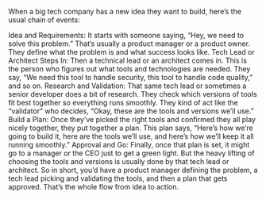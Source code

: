 When a big tech company has a new idea they want to build, here’s the usual chain of events:

Idea and Requirements: It starts with someone saying, “Hey, we need to solve this problem.” That’s usually a product manager or a product owner. They define what the problem is and what success looks like.
Tech Lead or Architect Steps In: Then a technical lead or an architect comes in. This is the person who figures out what tools and technologies are needed. They say, “We need this tool to handle security, this tool to handle code quality,” and so on.
Research and Validation: That same tech lead or sometimes a senior developer does a bit of research. They check which versions of tools fit best together so everything runs smoothly. They kind of act like the “validator” who decides, “Okay, these are the tools and versions we’ll use.”
Build a Plan: Once they’ve picked the right tools and confirmed they all play nicely together, they put together a plan. This plan says, “Here’s how we’re going to build it, here are the tools we’ll use, and here’s how we’ll keep it all running smoothly.”
Approval and Go: Finally, once that plan is set, it might go to a manager or the CEO just to get a green light. But the heavy lifting of choosing the tools and versions is usually done by that tech lead or architect.
So in short, you’d have a product manager defining the problem, a tech lead picking and validating the tools, and then a plan that gets approved. That’s the whole flow from idea to action.

